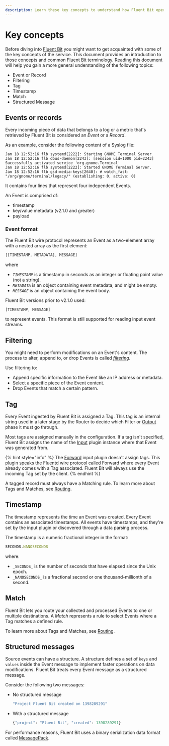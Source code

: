 ```yaml
---
description: Learn these key concepts to understand how Fluent Bit operates.
---
```


# Key concepts

Before diving into [Fluent Bit](https://fluentbit.io) you might want to get acquainted with some of the key concepts of the service. This document provides an introduction to those concepts and common [Fluent Bit](https://fluentbit.io) terminology. Reading this document will help you gain a more general understanding of the following topics:

- Event or Record
- Filtering
- Tag
- Timestamp
- Match
- Structured Message

## Events or records

Every incoming piece of data that belongs to a log or a metric that's retrieved by Fluent Bit is considered an _Event_ or a _Record_.

As an example, consider the following content of a Syslog file:

```text
Jan 18 12:52:16 flb systemd[2222]: Starting GNOME Terminal Server
Jan 18 12:52:16 flb dbus-daemon[2243]: [session uid=1000 pid=2243] Successfully activated service 'org.gnome.Terminal'
Jan 18 12:52:16 flb systemd[2222]: Started GNOME Terminal Server.
Jan 18 12:52:16 flb gsd-media-keys[2640]: # watch_fast: "/org/gnome/terminal/legacy/" (establishing: 0, active: 0)
```

It contains four lines that represent four independent Events.

An Event is comprised of:

- timestamp
- key/value metadata (v2.1.0 and greater)
- payload

### Event format

The Fluent Bit wire protocol represents an Event as a two-element array with a nested array as the first element:

```javascript copy
[[TIMESTAMP, METADATA], MESSAGE]
```

where

- _`TIMESTAMP`_ is a timestamp in seconds as an integer or floating point value (not a string).
- _`METADATA`_ is an object containing event metadata, and might be empty.
- _`MESSAGE`_ is an object containing the event body.

Fluent Bit versions prior to v2.1.0 used:

```javascript
[TIMESTAMP, MESSAGE]
```

to represent events. This format is still supported for reading input event streams.

## Filtering

You might need to perform modifications on an Event's content. The process to alter, append to, or drop Events is called [_filtering_](data-pipeline/filter.md).

Use filtering to:

- Append specific information to the Event like an IP address or metadata.
- Select a specific piece of the Event content.
- Drop Events that match a certain pattern.

## Tag

Every Event ingested by Fluent Bit is assigned a Tag. This tag is an internal string used in a later stage by the Router to decide which Filter or [Output](data-pipeline/output.md) phase it must go through.

Most tags are assigned manually in the configuration. If a tag isn't specified, Fluent Bit assigns the name of the [Input](data-pipeline/input.md) plugin instance where that Event was generated from.

{% hint style="info" %}
The [Forward](../pipeline/inputs/forward.md) input plugin doesn't assign tags. This plugin speaks the Fluentd wire protocol called Forward where every Event already comes with a Tag associated. Fluent Bit will always use the incoming Tag set by the client.
{% endhint %}

A tagged record must always have a Matching rule. To learn more about Tags and Matches, see [Routing](data-pipeline/router.md).

## Timestamp

The timestamp represents the time an Event was created. Every Event contains an associated timestamps. All events have timestamps, and they're set by the input plugin or discovered through a data parsing process.

The timestamp is a numeric fractional integer in the format:

```javascript
SECONDS.NANOSECONDS
```

where:

- `_SECONDS_` is the number of seconds that have elapsed since the Unix epoch.
- `_NANOSECONDS_` is a fractional second or one thousand-millionth of a second.

## Match

Fluent Bit lets you route your collected and processed Events to one or multiple destinations. A _Match_ represents a rule to select Events where a Tag matches a defined rule.

To learn more about Tags and Matches, see [Routing](data-pipeline/router.md).

## Structured messages

Source events can have a structure. A structure defines a set of `keys` and `values` inside the Event message to implement faster operations on data modifications. Fluent Bit treats every Event message as a structured message.

Consider the following two messages:

- No structured message

  ```javascript
  "Project Fluent Bit created on 1398289291"
  ```

- With a structured message

  ```javascript
  {"project": "Fluent Bit", "created": 1398289291}
  ```

For performance reasons, Fluent Bit uses a binary serialization data format called [MessagePack](https://msgpack.org/).
